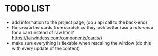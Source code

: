 # TODO LIST

- add information to the project page, (do a api call to the back-end)
- Re-create the cards from scratch so they look better (use a referense for a card instead of raw html? https://tailwindcss.com/components/cards/)
- make sure everything is flexable when rescaling the window (do this with every update of the content)
